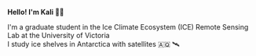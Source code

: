 **Hello! I'm Kali 🐸🌸**

I'm a graduate student in the Ice Climate Ecosystem (ICE) Remote Sensing Lab at the University of Victoria  
I study ice shelves in Antarctica with satellites 🇦🇶 🛰️

